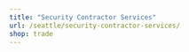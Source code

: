 ```yaml
---
title: "Security Contractor Services"
url: /seattle/security-contractor-services/
shop: trade
---
```

